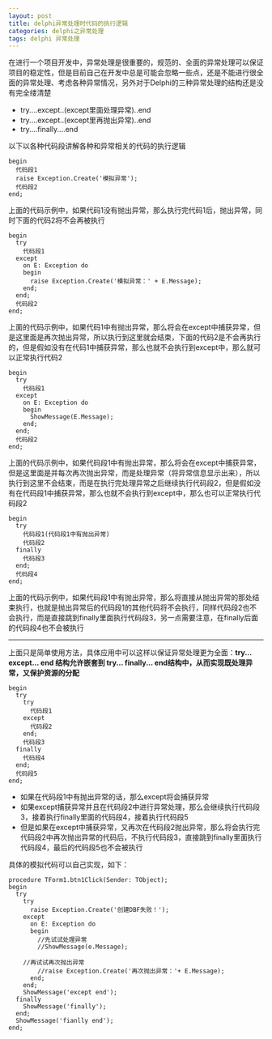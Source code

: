 ```yaml
---
layout: post
title: delphi异常处理时代码的执行逻辑
categories: delphi之异常处理
tags: delphi 异常处理
---
```


在进行一个项目开发中，异常处理是很重要的，规范的、全面的异常处理可以保证项目的稳定性，但是目前自己在开发中总是可能会忽略一些点，还是不能进行很全面的异常处理、考虑各种异常情况，另外对于Delphi的三种异常处理的结构还是没有完全缕清楚

* try....except..(except里面处理异常)..end
* try....except..(except里再抛出异常)..end
* try....finally....end

以下以各种代码段讲解各种和异常相关的代码的执行逻辑

```
begin
  代码段1
  raise Exception.Create('模拟异常');
  代码段2
end;
```

上面的代码示例中，如果代码1没有抛出异常，那么执行完代码1后，抛出异常，同时下面的代码2将不会再被执行

```
begin
  try
    代码段1
  except
    on E: Exception do
    begin
      raise Exception.Create('模拟异常：' + E.Message);
    end;
  end;
  代码段2
end;
```

上面的代码示例中，如果代码1中有抛出异常，那么将会在except中捕获异常，但是这里面是再次抛出异常，所以执行到这里就会结束，下面的代码2是不会再执行的，但是假如没有在代码1中捕获异常，那么也就不会执行到except中，那么就可以正常执行代码2

```
begin
  try
    代码段1
  except
    on E: Exception do
    begin
      ShowMessage(E.Message);
    end;
  end;
  代码段2
end;
```

上面的代码示例中，如果代码段1中有抛出异常，那么将会在except中捕获异常，但是这里面是并每次再次抛出异常，而是处理异常（将异常信息显示出来），所以执行到这里不会结束，而是在执行完处理异常之后继续执行代码段2，但是假如没有在代码段1中捕获异常，那么也就不会执行到except中，那么也可以正常执行代码段2

```
begin
  try
    代码段1(代码段1中有抛出异常)
    代码段2
  finally
    代码段3
  end;
  代码段4
end;
```

上面的代码示例中，如果代码段1中有抛出异常，那么将直接从抛出异常的那处结束执行，也就是抛出异常后的代码段1的其他代码将不会执行，同样代码段2也不会执行，而是直接跳到finally里面执行代码段3，另一点需要注意，在finally后面的代码段4也不会被执行

---

上面只是简单使用方法，具体应用中可以这样以保证异常处理更为全面：**try... except... end 结构允许嵌套到 try... finally... end结构中，从而实现既处理异常，又保护资源的分配**

```
begin
  try
    try
      代码段1
    except
      代码段2
    end;
    代码段3
  finally
    代码段4
  end;
  代码段5
end;
```

* 如果在代码段1中有抛出异常的话，那么except将会捕获异常
* 如果except捕获异常并且在代码段2中进行异常处理，那么会继续执行代码段3，接着执行finally里面的代码段4，接着执行代码段5
* 但是如果在except中捕获异常，又再次在代码段2抛出异常，那么将会执行完代码段2中再次抛出异常的代码后，不执行代码段3，直接跳到finally里面执行代码段4，最后的代码段5也不会被执行

具体的模拟代码可以自己实现，如下：

```
procedure TForm1.btn1Click(Sender: TObject);
begin
  try
    try
      raise Exception.Create('创建DBF失败！');
    except
      on E: Exception do
      begin
        //先试试处理异常
        //ShowMessage(e.Message); 
		
	//再试试再次抛出异常
        //raise Exception.Create('再次抛出异常：'+ E.Message);
      end;
    end;
    ShowMessage('except end');
  finally
    ShowMessage('finally');
  end;
  ShowMessage('fianlly end');
end;
```
